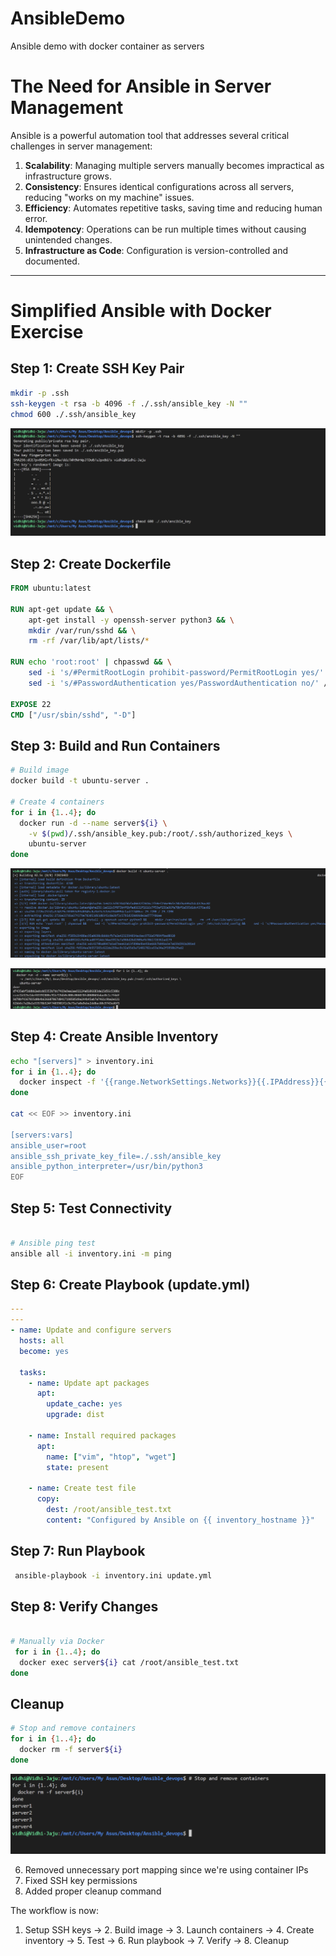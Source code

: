 # AnsibleDemo
Ansible demo with docker container as servers

# The Need for Ansible in Server Management

Ansible is a powerful automation tool that addresses several critical challenges in server management:

1. **Scalability**: Managing multiple servers manually becomes impractical as infrastructure grows.
2. **Consistency**: Ensures identical configurations across all servers, reducing "works on my machine" issues.
3. **Efficiency**: Automates repetitive tasks, saving time and reducing human error.
4. **Idempotency**: Operations can be run multiple times without causing unintended changes.
5. **Infrastructure as Code**: Configuration is version-controlled and documented.

---

# Simplified Ansible with Docker Exercise

## Step 1: Create SSH Key Pair
```bash
mkdir -p .ssh
ssh-keygen -t rsa -b 4096 -f ./.ssh/ansible_key -N ""
chmod 600 ./.ssh/ansible_key
```
![img1](img/Screenshot%202025-04-24%20112114.png)


## Step 2: Create Dockerfile
```dockerfile
FROM ubuntu:latest

RUN apt-get update && \
    apt-get install -y openssh-server python3 && \
    mkdir /var/run/sshd && \
    rm -rf /var/lib/apt/lists/*

RUN echo 'root:root' | chpasswd && \
    sed -i 's/#PermitRootLogin prohibit-password/PermitRootLogin yes/' /etc/ssh/sshd_config && \
    sed -i 's/#PasswordAuthentication yes/PasswordAuthentication no/' /etc/ssh/sshd_config

EXPOSE 22
CMD ["/usr/sbin/sshd", "-D"]

```

## Step 3: Build and Run Containers
```bash
# Build image
docker build -t ubuntu-server .

# Create 4 containers
for i in {1..4}; do
  docker run -d --name server${i} \
    -v $(pwd)/.ssh/ansible_key.pub:/root/.ssh/authorized_keys \
    ubuntu-server
done
```
![img2](img/Screenshot%202025-04-24%20113142.png)

![img3](img/Screenshot%202025-04-24%20113153.png)
## Step 4: Create Ansible Inventory
```bash
echo "[servers]" > inventory.ini
for i in {1..4}; do
  docker inspect -f '{{range.NetworkSettings.Networks}}{{.IPAddress}}{{end}}' server${i} >> inventory.ini
done

cat << EOF >> inventory.ini

[servers:vars]
ansible_user=root
ansible_ssh_private_key_file=./.ssh/ansible_key
ansible_python_interpreter=/usr/bin/python3
EOF

```

## Step 5: Test Connectivity
```bash

# Ansible ping test
ansible all -i inventory.ini -m ping 
```

## Step 6: Create Playbook (update.yml)
```yaml
---
---
- name: Update and configure servers
  hosts: all
  become: yes

  tasks:
    - name: Update apt packages
      apt:
        update_cache: yes
        upgrade: dist

    - name: Install required packages
      apt:
        name: ["vim", "htop", "wget"]
        state: present

    - name: Create test file
      copy:
        dest: /root/ansible_test.txt
        content: "Configured by Ansible on {{ inventory_hostname }}"

```

## Step 7: Run Playbook
```bash
 ansible-playbook -i inventory.ini update.yml
```

## Step 8: Verify Changes
```bash

# Manually via Docker
 for i in {1..4}; do
  docker exec server${i} cat /root/ansible_test.txt
done
```

## Cleanup
```bash
# Stop and remove containers
for i in {1..4}; do
  docker rm -f server${i}
done
```
![img4](img/Screenshot%202025-04-24%20114106.png)

6. Removed unnecessary port mapping since we're using container IPs
7. Fixed SSH key permissions
8. Added proper cleanup command

The workflow is now:
1. Setup SSH keys → 2. Build image → 3. Launch containers → 4. Create inventory → 5. Test → 6. Run playbook → 7. Verify → 8. Cleanup

